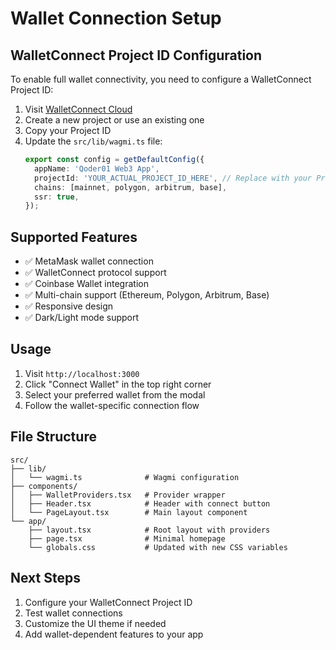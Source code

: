 # Wallet Connection Setup

## WalletConnect Project ID Configuration

To enable full wallet connectivity, you need to configure a WalletConnect Project ID:

1. Visit [WalletConnect Cloud](https://cloud.walletconnect.com)
2. Create a new project or use an existing one
3. Copy your Project ID
4. Update the `src/lib/wagmi.ts` file:
   ```typescript
   export const config = getDefaultConfig({
     appName: 'Qoder01 Web3 App',
     projectId: 'YOUR_ACTUAL_PROJECT_ID_HERE', // Replace with your Project ID
     chains: [mainnet, polygon, arbitrum, base],
     ssr: true,
   });
   ```

## Supported Features

- ✅ MetaMask wallet connection
- ✅ WalletConnect protocol support
- ✅ Coinbase Wallet integration
- ✅ Multi-chain support (Ethereum, Polygon, Arbitrum, Base)
- ✅ Responsive design
- ✅ Dark/Light mode support

## Usage

1. Visit `http://localhost:3000`
2. Click "Connect Wallet" in the top right corner
3. Select your preferred wallet from the modal
4. Follow the wallet-specific connection flow

## File Structure

```
src/
├── lib/
│   └── wagmi.ts              # Wagmi configuration
├── components/
│   ├── WalletProviders.tsx   # Provider wrapper
│   ├── Header.tsx            # Header with connect button
│   └── PageLayout.tsx        # Main layout component
└── app/
    ├── layout.tsx            # Root layout with providers
    ├── page.tsx              # Minimal homepage
    └── globals.css           # Updated with new CSS variables
```

## Next Steps

1. Configure your WalletConnect Project ID
2. Test wallet connections
3. Customize the UI theme if needed
4. Add wallet-dependent features to your app